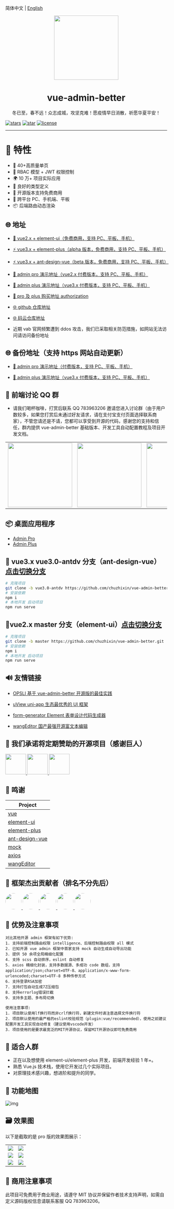 简体中文 | [English](./README.en.md)

<div align="center"><img width="200" src="https://gitee.com/chu1204505056/image/raw/master/logo/vab.svg"/>
<h1> vue-admin-better</h1>
<!-- <p>漫天的飞雪，是飞舞的音符，用祝福奏出期盼，愿疫情早日消散，愿明年的你不再有遗憾，愿你三冬暖，愿你春不寒，愿你天黑有灯，下雨有伞。
</p> -->
<p>冬已至，春不远！众志成城，攻坚克难！愿疫情早日消散，祈愿华夏平安！</p>
</div>

[![stars](https://img.shields.io/github/stars/chuzhixin/vue-admin-beautiful?style=flat-square&logo=GitHub)](https://github.com/chuzhixin/vue-admin-beautiful)
[![star](https://gitee.com/chu1204505056/vue-admin-better/badge/star.svg?theme=gray)](https://gitee.com/chu1204505056/vue-admin-better)
[![license](https://img.shields.io/github/license/chuzhixin/vue-admin-beautiful?style=flat-square)](https://en.wikipedia.org/wiki/MIT_License)

---

# 🎉 特性

- 💪 40+高质量单页
- 💅 RBAC 模型 + JWT 权限控制
- 🌍 10 万+ 项目实际应用
- 👏 良好的类型定义
- 🥳 开源版本支持免费商用
- 🚀 跨平台 PC、手机端、平板
- 📦️ 后端路由动态渲染

## 🌐 地址

- [🎉 vue2.x + element-ui（免费商用，支持 PC、平板、手机）](https://vue-admin-beautiful.com/vue-admin-beautiful-element/?hmsr=github&hmpl=&hmcu=&hmkw=&hmci=)

- [⚡️ vue3.x + element-plus（alpha 版本，免费商用，支持 PC、平板、手机）](https://vue-admin-beautiful.com/vue-admin-beautiful-element-plus/?hmsr=github&hmpl=&hmcu=&hmkw=&hmci=)

- [⚡️ vue3.x + ant-design-vue（beta 版本，免费商用，支持 PC、平板、手机）](https://vue-admin-beautiful.com/vue-admin-beautiful-antdv/?hmsr=github&hmpl=&hmcu=&hmkw=&hmci=)

- [🚀 admin pro 演示地址（vue2.x 付费版本，支持 PC、平板、手机）](https://vue-admin-beautiful.com/admin-pro/?hmsr=github&hmpl=&hmcu=&hmkw=&hmci=)

- [🚀 admin plus 演示地址（vue3.x 付费版本，支持 PC、平板、手机）](https://vue-admin-beautiful.com/admin-plus/?hmsr=github&hmpl=&hmcu=&hmkw=&hmci=)

- [📌 pro 及 plus 购买地址 authorization](https://vue-admin-beautiful.com/authorization/)

- [🌐 github 仓库地址](https://github.com/chuzhixin/vue-admin-beautiful?utm_source=gold_browser_extension)

- [🌐 码云仓库地址](https://gitee.com/chu1204505056/vue-admin-better?_from=gitee_search)

- 近期 vab 官网频繁遭到 ddos 攻击，我们已采取相关防范措施，如网站无法访问请访问备份地址

## 🌐 备份地址（支持 https 网站自动更新）

- [🚀 admin pro 演示地址（付费版本，支持 PC、平板、手机）](https://chu1204505056.gitee.io/admin-pro/?hmsr=github&hmpl=&hmcu=&hmkw=&hmci=)

- [🚀 admin plus 演示地址（vue3.x 付费版本，支持 PC、平板、手机）](https://chu1204505056.gitee.io/admin-plus/?hmsr=github&hmpl=&hmcu=&hmkw=&hmci=)

## 🍻 前端讨论 QQ 群

- 请我们喝杯咖啡，打赏后联系 QQ 783963206 邀请您进入讨论群（由于用户数较多，如果您打赏后未通过好友请求，请在支付宝支付页面选择联系商家），不管您请还是不请，您都可以享受到开源的代码，感谢您的支持和信任，群内提供 vue-admin-better 基础版本、开发工具自动配置教程及项目开发文档。
<table>
<tr>
<!-- <td>
<img width="200px" src="https://gitee.com/chu1204505056/image/raw/master/qq_group/hbm.jpg">
</td> -->
<td>
<img width="200px" src="https://gitee.com/chu1204505056/image/raw/master/zfb_kf.jpg">
</td>
<td>
<img width="200px" src="https://gitee.com/chu1204505056/image/raw/master/qq_group/vab-2.jpg">
</td>
<td>
<img width="200px" src="https://gitee.com/chu1204505056/image/raw/master/qq_group/vab-3.jpg">
</td>
</tr>
</table>

## 📦️ 桌面应用程序

- [Admin Pro](https://gitee.com/chu1204505056/microsoft-store/raw/master/AdminPlus.zip)
- [Admin Plus](https://gitee.com/chu1204505056/microsoft-store/raw/master/AdminPlus.zip)

## 🌱 vue3.x vue3.0-antdv 分支（ant-design-vue）[点击切换分支](https://github.com/chuzhixin/vue-admin-better/tree/vue3.0-antdv)

```bash
# 克隆项目
git clone -b vue3.0-antdv https://github.com/chuzhixin/vue-admin-better.git
# 安装依赖
npm i
# 本地开发 启动项目
npm run serve
```

## 🌱vue2.x master 分支（element-ui）[点击切换分支](https://github.com/chuzhixin/vue-admin-better/tree/master)

```bash
# 克隆项目
git clone -b master https://github.com/chuzhixin/vue-admin-better.git
# 安装依赖
npm i
# 本地开发 启动项目
npm run serve
```

## 🔊 友情链接

- [OPSLI 基于 vue-admin-better 开源版的最佳实践](https://github.com/hiparker/opsli-boot)

- [uView uni-app 生态最优秀的 UI 框架](https://github.com/YanxinNet/uView/)

- [form-generator Element 表单设计代码生成器](https://github.com/JakHuang/form-generator/)

- [wangEditor 国产最强开源富文本编辑](https://github.com/wangeditor-team/wangEditor)

## 🙈 我们承诺将定期赞助的开源项目（感谢巨人）

<a title="element-plus" href="https://opencollective.com/element-plus" target="_blank">
<img width="64px" src="https://gitee.com/chu1204505056/image/raw/master/element-plus.png"/>
</a>

<a title="vue" href="https://cn.vuejs.org/" target="_blank">
<img width="64px" src="https://gitee.com/chu1204505056/image/raw/master/vue.png"/>
</a>

<a title="ant-design-vue" href="https://github.com/vueComponent/ant-design-vue#backers" target="_blank">
<img width="64px" src="https://gitee.com/chu1204505056/image/raw/master/antdv.svg"/>
</a>

## 🎨 鸣谢

| Project                                                          |
| ---------------------------------------------------------------- |
| [vue](https://github.com/vuejs/vue)                              |
| [element-ui](https://github.com/ElemeFE/element)                 |
| [element-plus](https://github.com/element-plus/element-plus)     |
| [ant-design-vue](https://github.com/vueComponent/ant-design-vue) |
| [mock](https://github.com/nuysoft/Mock)                          |
| [axios](https://github.com/axios/axios)                          |
| [wangEditor](https://github.com/wangeditor-team/wangEditor)      |

## 👷 框架杰出贡献者（排名不分先后）

<a href="https://github.com/buuing" target="_blank">
<img width="50px" style="border-radius:999px" src="https://avatars.githubusercontent.com/u/36689704?s=50"/>
</a>
<a href="https://github.com/hipi" target="_blank">
<img width="50px" style="border-radius:999px" src="https://avatars.githubusercontent.com/u/22478003?s=50"/>
</a>
<a href="https://github.com/fwfmiao" target="_blank">
<img width="50px" style="border-radius:999px" src="https://avatars.githubusercontent.com/u/29328241?s=50"/>
</a>
<a href="https://github.com/hdtopku" target="_blank">
<img width="50px" style="border-radius:999px" src="https://avatars.githubusercontent.com/u/14859466?s=50"/>
</a>
<a href="https://github.com/shaonialife" target="_blank">
<img width="50px" style="border-radius:999px" src="https://avatars.githubusercontent.com/u/16135960?s=50"/>
</a>

## 📌 优势及注意事项

```
对比其他开源 admin 框架有如下优势:
1. 支持前端控制路由权限 intelligence、后端控制路由权限 all 模式
2. 已知开源 vue admin 框架中首家支持 mock 自动生成自动导出功能
3. 提供 50 余项全局精细化配置
4. 支持 scss 自动排序，eslint 自动修复
5. axios 精细化封装，支持多数据源、多成功 code 数组，支持 application/json;charset=UTF-8、application/x-www-form-urlencoded;charset=UTF-8 多种传参方式
6. 支持登录RSA加密
7. 支持打包自动生成7Z压缩包
8. 支持errorlog错误拦截
9. 支持多主题、多布局切换

使用注意事项:
1. 项目默认使用lf换行符而非crlf换行符，新建文件时请注意选择文件换行符
2. 项目默认使用的最严格的eslint校验规范（plugin:vue/recommended），使用之前建议配置开发工具实现自动修复（建议使用vscode开发）
3. 项目使用的是要求最宽泛的MIT开源协议，保留MIT开源协议即可免费商用

```

## 💚 适合人群

- 正在以及想使用 element-ui/element-plus 开发，前端开发经验 1 年+。
- 熟悉 Vue.js 技术栈，使用它开发过几个实际项目。
- 对原理技术感兴趣，想进阶和提升的同学。

## 🎉 功能地图

![img](https://gitee.com/chu1204505056/image/raw/master/vip/flow.drawio.png)

## 🗃️ 效果图

以下是截取的是 pro 版的效果图展示：

<table>
<tr>
<td>
<img src="https://gitee.com/chu1204505056/image/raw/master/2.png">
</td>
<td>
<img src="https://gitee.com/chu1204505056/image/raw/master/6.png">
</td>
</tr>
<tr>
<td>
<img src="https://gitee.com/chu1204505056/image/raw/master/8.png">
</td>
<td>
<img src="https://gitee.com/chu1204505056/image/raw/master/9.png">
</td>
</tr>
<tr>
<td>
<img src="https://gitee.com/chu1204505056/image/raw/master/3.png">
</td>
<td>
<img src="https://gitee.com/chu1204505056/image/raw/master/5.png">
</td>
</tr>
</table>

## 📄 商用注意事项

此项目可免费用于商业用途，请遵守 MIT 协议并保留作者技术支持声明，如需自定义源码版权信息请联系客服 QQ 783963206。

<!-- ## 严正声明

近期发现不少游手好闲之人有组织有预谋的利用码云、知乎、掘金等网站可用国外非法网站提供的匿名手机号注册的账号 bug 冒充 vab 去攻击 vue-element-admin，iview-admin，若依，d2-admin，ant-design-vue 的行为，恶意制造对立，试图让其他开源作者卷入其中，对各位开源作者造成的影响我们深表歉意，我们欢迎 vab 的用户去体验其他更优秀的框架，vue-admin-beautiful 走到今天实属不易，被人冒充，被人发帖诋毁，被人故意发布错误言论假装发帖表扬实则为我们招骂，无意动任何人的奶酪，从 2020 年至今坚持全职维护已过一年时间，说实在的我们靠技术生存并不丢人吧，一年来感谢 vab 的用户对我们不离不弃，也希望大家越来越好，加油！ -->

